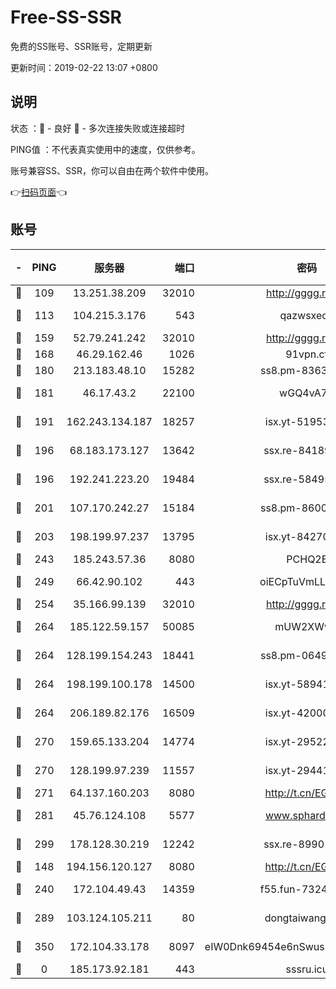 # Free-SS-SSR

免费的SS账号、SSR账号，定期更新

更新时间：2019-02-22 13:07 +0800

## 说明

状态     ：🙂 - 良好 🙁 - 多次连接失败或连接超时

PING值   ：不代表真实使用中的速度，仅供参考。

账号兼容SS、SSR，你可以自由在两个软件中使用。

👉[扫码页面](https://liesauer.github.io/free-ss-ssr.github.io/)👈

## 账号

|-|PING|服务器|端口|密码|加密方式|区域|
|:----:|:----:|:-----:|-----:|:----:|:----:|:----:|
|🙂|109|13.251.38.209|32010|http://gggg.rocks|chacha20|SG|
|🙂|113|104.215.3.176|543|qazwsxedc|aes-256-gcm|JP|
|🙂|159|52.79.241.242|32010|http://gggg.rocks|chacha20|KR|
|🙂|168|46.29.162.46|1026|91vpn.cf|rc4-md5|RU|
|🙂|180|213.183.48.10|15282|ss8.pm-83634302|rc4-md5|RU|
|🙂|181|46.17.43.2|22100|wGQ4vA7D|aes-256-gcm|RU|
|🙂|191|162.243.134.187|18257|isx.yt-51953199|aes-256-cfb|US|
|🙂|196|68.183.173.127|13642|ssx.re-84189267|aes-256-cfb|US|
|🙂|196|192.241.223.20|19484|ssx.re-58495020|aes-256-cfb|US|
|🙂|201|107.170.242.27|15184|ss8.pm-86005038|aes-256-cfb|US|
|🙂|203|198.199.97.237|13795|isx.yt-84270980|aes-256-cfb|US|
|🙂|243|185.243.57.36|8080|PCHQ2E|rc4-md5|US|
|🙂|249|66.42.90.102|443|oiECpTuVmLLxk4Ts|aes-256-cfb|US|
|🙂|254|35.166.99.139|32010|http://gggg.rocks|chacha20|US|
|🙂|264|185.122.59.157|50085|mUW2XWw8|aes-256-cfb|GB|
|🙂|264|128.199.154.243|18441|ss8.pm-06496894|aes-256-cfb|SG|
|🙂|264|198.199.100.178|14500|isx.yt-58941440|aes-256-cfb|US|
|🙂|264|206.189.82.176|16509|isx.yt-42000315|aes-256-cfb|SG|
|🙂|270|159.65.133.204|14774|isx.yt-29522015|aes-256-cfb|SG|
|🙂|270|128.199.97.239|11557|isx.yt-29441916|aes-256-cfb|SG|
|🙂|271|64.137.160.203|8080|http://t.cn/EGJIyrl|rc4-md5|CA|
|🙂|281|45.76.124.108|5577|www.sphard.com|aes-256-cfb|AU|
|🙂|299|178.128.30.219|12242|ssx.re-89901367|aes-256-cfb|SG|
|🙂|148|194.156.120.127|8080|http://t.cn/EGJIyrl|rc4-md5|RU|
|🙂|240|172.104.49.43|14359|f55.fun-73245889|aes-256-cfb|SG|
|🙂|289|103.124.105.211|80|dongtaiwang.com|aes-256-cfb|US|
|🙂|350|172.104.33.178|8097|eIW0Dnk69454e6nSwuspv9DmS201tQ0D|aes-256-cfb|SG|
|🙁|0|185.173.92.181|443|sssru.icu|rc4-md5|RU|
